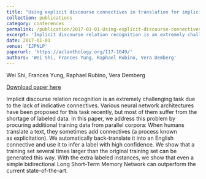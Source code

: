 ```yaml
---
title: "Using explicit discourse connectives in translation for implicit discourse relation classification"
collection: publications
category: conferences
permalink: /publication/2017-01-01-Using-explicit-discourse-connectives-in-translation
excerpt: 'Implicit discourse relation recognition is an extremely challenging task due to the lack of indicative connectives. Various neural network architectures have been proposed for this task recently, but most of them suffer from the shortage of labeled data. In this paper, we address this problem by procuring additional training data from parallel corpora: When humans translate a text, they sometimes add connectives (a process known as explicitation). We automatically back-translate it into an English connective and use it to infer a label with high confidence. We show that a training set several times larger than the original training set can be generated this way. With the extra labeled instances, we show that even a simple bidirectional Long Short-Term Memory Network can outperform the current state-of-the-art.'
date: 2017-01-01
venue: 'IJPNLP'
paperurl: 'https://aclanthology.org/I17-1049/'
authors: 'Wei Shi, Frances Yung, Raphael Rubino, Vera Demberg'
---
```

Wei Shi, Frances Yung, Raphael Rubino, Vera Demberg

<a href='https://aclanthology.org/I17-1049/'>Download paper here</a>

Implicit discourse relation recognition is an extremely challenging task due to the lack of indicative connectives. Various neural network architectures have been proposed for this task recently, but most of them suffer from the shortage of labeled data. In this paper, we address this problem by procuring additional training data from parallel corpora: When humans translate a text, they sometimes add connectives (a process known as explicitation). We automatically back-translate it into an English connective and use it to infer a label with high confidence. We show that a training set several times larger than the original training set can be generated this way. With the extra labeled instances, we show that even a simple bidirectional Long Short-Term Memory Network can outperform the current state-of-the-art.
